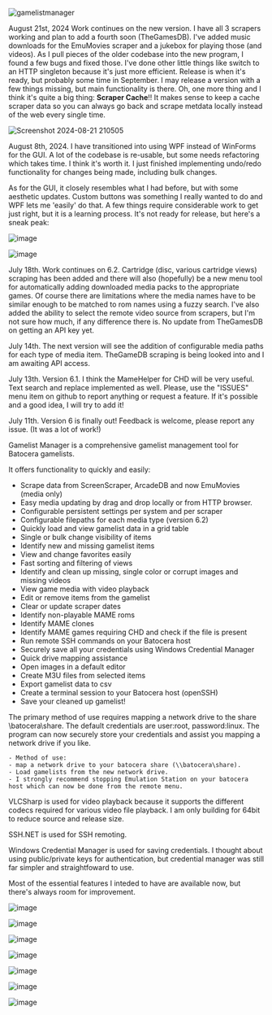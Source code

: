 ![gamelistmanager](https://github.com/RobG66/Gamelist-Manager/assets/91415974/42f6a366-00f5-4f1f-bb43-76816006d47b)

August 21st, 2024
 Work continues on  the new version.  I have all 3 scrapers working and plan to add a fourth soon (TheGamesDB).  I've added music downloads for the EmuMovies scraper and a jukebox for playing those (and videos).  As I pull pieces of the older codebase into the new program, I found a few bugs and fixed those.  I've done other little things like switch to an HTTP singleton because it's just more efficient.  Release is when it's ready, but probably some time in September.  I may release a version with a few things missing, but main functionality is there.  Oh, one more thing and I think it's quite a big thing: **Scraper Cache**!!  It makes sense to keep a cache scraper data so you can always go back and scrape metdata locally instead of the web every single time.    


 ![Screenshot 2024-08-21 210505](https://github.com/user-attachments/assets/95a41dd4-5794-4429-93ce-d49a15ff2e77)


August 8th, 2024.
 I have transitioned into using WPF instead of WinForms for the GUI.  A lot of the codebase is re-usable, but some needs refactoring which takes time.  I think it's worth it.  I just finished implementing undo/redo functionality for changes being made, including bulk changes.  

  As for the GUI, it closely resembles what I had before, but with some aesthetic updates.  Custom buttons was something I really wanted to do and WPF lets me 'easily' do that.  A few things require considerable work to get just right, but it is a learning process.  It's not ready for release, but here's a sneak peak:  


 ![image](https://github.com/user-attachments/assets/cffcf79c-fb5e-4584-a6be-f19f2303268b)

![image](https://github.com/user-attachments/assets/5a2ea355-c774-4bf5-b47d-677c087e2a15)

 



July 18th.  Work continues on 6.2.  Cartridge (disc, various cartridge views) scraping has been added and there will also (hopefully) be a new menu tool for automatically adding downloaded media packs to the appropriate games.  Of course there are limitations where the media names have to be similar enough to be matched to rom names using a fuzzy search.  I've also added the ability to select the remote video source from scrapers, but I'm not sure how much, if any difference there is.  No update from TheGamesDB on getting an API key yet.  

July 14th.  The next version will see the addition of configurable media paths for each type of media item.  TheGameDB scraping is being looked into and I am awaiting API access.

July 13th.  Version 6.1.  I think the MameHelper for CHD will be very useful.  Text search and replace implemented as well.  Please, use the "ISSUES" menu item on github to report anything or request a feature.  If it's possible and a good idea, I will try to add it!

July 11th.  Version 6 is finally out!  Feedback is welcome, please report any issue.  (It was a lot of work!)

Gamelist Manager is a comprehensive gamelist management tool for Batocera gamelists.    

It offers functionality to quickly and easily:
  
- Scrape data from ScreenScraper, ArcadeDB and now EmuMovies (media only)
- Easy media updating by drag and drop locally or from HTTP browser.
- Configurable persistent settings per system and per scraper
- Configurable filepaths for each media type (version 6.2)
- Quickly load and view gamelist data in a grid table
- Single or bulk change visibility of items
- Identify new and missing gamelist items
- View and change favorites easily
- Fast sorting and filtering of views 
- Identify and clean up missing, single color or corrupt images and missing videos
- View game media with video playback
- Edit or remove items from the gamelist
- Clear or update scraper dates
- Identify non-playable MAME roms
- Identify MAME clones
- Identify MAME games requiring CHD and check if the file is present
- Run remote SSH commands on your Batocera host
- Securely save all your credentials using Windows Credential Manager
- Quick drive mapping assistance
- Open images in a default editor
- Create M3U files from selected items
- Export gamelist data to csv
- Create a terminal session to your Batocera host (openSSH)
- Save your cleaned up gamelist!

The primary method of use requires mapping a network drive to the share  \\batocera\share.  The default credentials are user:root, password:linux.  The program can now securely store your credentials and assist you mapping a network drive if you like.


    - Method of use:
    - map a network drive to your batocera share (\\batocera\share).
    - Load gamelists from the new network drive.
    - I strongly recommend stopping Emulation Station on your batocera host which can now be done from the remote menu.
    

VLCSharp is used for video playback because it supports the different codecs required for various video file playback.  I am only building for 64bit to reduce source and release size.    

SSH.NET is used for SSH remoting.

Windows Credential Manager is used for saving credentials.  I thought about using public/private keys for authentication, but credential manager was still far simpler and straightfoward to use.

Most of the essential features I inteded to have are available now, but there's always room for improvement.

 ![image](https://github.com/user-attachments/assets/c246b08e-e95f-47d7-949a-a2ea99216d98)

![image](https://github.com/user-attachments/assets/cdacb479-876f-410a-b5ac-c43e8d66b902)

![image](https://github.com/user-attachments/assets/a41c4432-b84b-483f-a0f9-7e3458a3e64e)

![image](https://github.com/user-attachments/assets/f5496cc1-2ec8-402a-8d4b-3304791968f4)

![image](https://github.com/user-attachments/assets/fbf4afad-5de0-4745-be37-49b12e4392a8)

![image](https://github.com/user-attachments/assets/be99978a-a1b0-4b0b-b4e6-e88ebf98d7da)

![image](https://github.com/user-attachments/assets/bbd0cf82-ffa4-4384-a1e9-b93ba2d5cf87)





